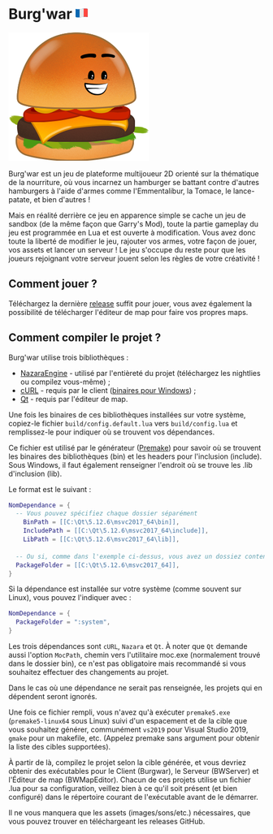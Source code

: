 # Burg'war [![France flag](.github/images/franceflag.png)](README_fr.md)

![Le burger iconique de Burgwar](.github/images/burger.png)

Burg'war est un jeu de plateforme multijoueur 2D orienté sur la thématique de la nourriture, où vous incarnez un hamburger se battant contre d'autres hamburgers à l'aide d'armes comme l'Emmentalibur, la Tomace, le lance-patate, et bien d'autres !

Mais en réalité derrière ce jeu en apparence simple se cache un jeu de sandbox (de la même façon que Garry's Mod), toute la partie gameplay du jeu est programmée en Lua et est ouverte à modification. 
Vous avez donc toute la liberté de modifier le jeu, rajouter vos armes, votre façon de jouer, vos assets et lancer un serveur ! Le jeu s'occupe du reste pour que les joueurs rejoignant votre serveur jouent selon les règles de votre créativité !

## Comment jouer ?

Téléchargez la dernière [release](https://github.com/DigitalPulseSoftware/BurgWar/releases) suffit pour jouer, vous avez également la possibilité de télécharger l'éditeur de map pour faire vos propres maps.

## Comment compiler le projet ?

Burg'war utilise trois bibliothèques :

- [NazaraEngine](https://github.com/DigitalPulseSoftware/NazaraEngine) - utilisé par l'entièreté du projet (téléchargez les nightlies ou compilez vous-même) ;
- [cURL](https://curl.haxx.se/) - requis par le client ([binaires pour Windows](https://curl.haxx.se/windows/)) ;
- [Qt](https://www.qt.io) - requis par l'éditeur de map.

Une fois les binaires de ces bibliothèques installées sur votre système, copiez-le fichier `build/config.default.lua` vers `build/config.lua` et remplissez-le pour indiquer où se trouvent vos dépendances.

Ce fichier est utilisé par le générateur ([Premake](https://premake.github.io)) pour savoir où se trouvent les binaires des bibliothèques (bin) et les headers pour l'inclusion (include).
Sous Windows, il faut également renseigner l'endroit où se trouve les .lib d'inclusion (lib).

Le format est le suivant :
```lua
NomDependance = {
  -- Vous pouvez spécifiez chaque dossier séparément
	BinPath = [[C:\Qt\5.12.6\msvc2017_64\bin]],
	IncludePath = [[C:\Qt\5.12.6\msvc2017_64\include]],
	LibPath = [[C:\Qt\5.12.6\msvc2017_64\lib]],
  
  -- Ou si, comme dans l'exemple ci-dessus, vous avez un dossiez contenant des sous-dossiers bin/include(/lib), vous pouvez utiliser le raccourci suivant :
  PackageFolder = [[C:\Qt\5.12.6\msvc2017_64]],
}
```

Si la dépendance est installée sur votre système (comme souvent sur Linux), vous pouvez l'indiquer avec :
```lua
NomDependance = {
  PackageFolder = ":system",
}
```

Les trois dépendances sont `cURL`, `Nazara` et `Qt`. 
À noter que `Qt` demande aussi l'option `MocPath`, chemin vers l'utilitaire moc.exe (normalement trouvé dans le dossier bin), ce n'est pas obligatoire mais recommandé si vous souhaitez effectuer des changements au projet.

Dans le cas où une dépendance ne serait pas renseignée, les projets qui en dépendent seront ignorés.

Une fois ce fichier rempli, vous n'avez qu'à exécuter `premake5.exe` (`premake5-linux64` sous Linux) suivi d'un espacement et de la cible que vous souhaitez générer, communément `vs2019` pour Visual Studio 2019, `gmake` pour un makefile, etc. (Appelez premake sans argument pour obtenir la liste des cibles supportées).

À partir de là, compilez le projet selon la cible générée, et vous devriez obtenir des exécutables pour le Client (Burgwar), le Serveur (BWServer) et l'Éditeur de map (BWMapEditor).
Chacun de ces projets utilise un fichier .lua pour sa configuration, veillez bien à ce qu'il soit présent (et bien configuré) dans le répertoire courant de l'exécutable avant de le démarrer.

Il ne vous manquera que les assets (images/sons/etc.) nécessaires, que vous pouvez trouver en téléchargeant les releases GitHub.
